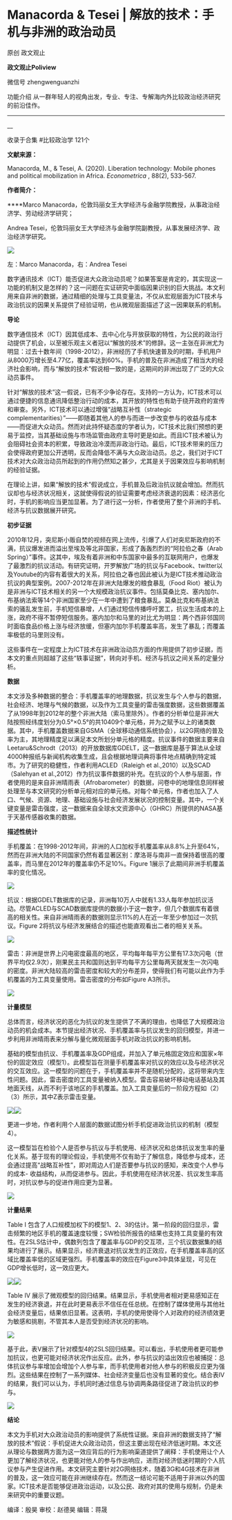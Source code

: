 

#  Manacorda & Tesei | 解放的技术：手机与非洲的政治动员

原创 政文观止 

**政文观止Poliview** 

微信号 zhengwenguanzhi

功能介绍 从一群年轻人的视角出发，专业、专注、专解海内外比较政治经济研究的前沿佳作。

____

__

收录于合集 #比较政治学 121个

**文献来源：**

Manacorda, M., & Tesei, A. (2020). Liberation technology: Mobile phones and
political mobilization in Africa. _Econometrica_ , 88(2), 533-567.

  

 **作者简介：**

 ****Marco Manacorda，伦敦玛丽女王大学经济与金融学院教授，从事政治经济学、劳动经济学研究；

Andrea Tesei，伦敦玛丽女王大学经济与金融学院副教授，从事发展经济学、政治经济学研究。

![](images/94/2.png)

左：Marco Manacorda，右：Andrea Tesei

数字通讯技术（ICT）能否促进大众政治动员呢？如果答案是肯定的，其实现这一功能的机制又是怎样的？这一问题在实证研究中面临因果识别的巨大挑战。本文利用来自非洲的数据，通过精细的处理与工具变量法，不仅从宏观层面为ICT技术与政治抗议的因果关系提供了经验证明，也从微观层面描述了这一因果联系的机制。

  

 **导论**

数字通信技术（ICT）因其低成本、去中心化与开放获取的特性，为公民的政治行动提供了机会，以至被乐观主义者冠以“解放的技术”的修辞。这一主张在非洲尤为明显：过去十数年间（1998-2012），非洲经历了手机快速普及的时期，手机用户从8000万增长至4.77亿，覆盖率达到60%。手机的普及在非洲造成了相当大的经济社会影响，而与“解放的技术”假说相一致的是，这期间的非洲出现了广泛的大众动员事件。

  

针对“解放的技术”这一假说，已有不少争论存在。支持的一方认为，ICT技术可以通过便捷的信息通讯降低整治行动的成本，其开放的特性也有助于绕开政府的宣传和审查。另外，ICT技术可以通过增强“战略互补性（strategic
complementarities）”——即随着其他人的参与而进一步改变参与的收益与成本——而促进大众动员。然而对此持怀疑态度的学者认为，ICT技术比我们预想的更易于监控，当其基础设施与市场监管由政府主导时更是如此。而且ICT技术被认为会阻碍社会资本的积累，导致政治冷漠而非政治行动。最后，ICT技术带来的压力会使得政府更加公开透明，反而会降低不满与大众政治动员。总之，我们对于ICT技术对大众政治动员所起到的作用仍然知之甚少，尤其是关于因果效应与影响机制的经验证据。

  

在理论上讲，如果“解放的技术”假说成立，手机普及后政治抗议就会增加。然而抗议却也与经济状况相关，这就使得假说的验证需要考虑经济衰退的因素：经济恶化时，手机的影响应当更加显著。为了进行这一分析，作者使用了整个非洲的手机、经济与抗议数据展开研究。

  

 **初步证据**

2010年12月，突尼斯小贩自焚的视频在网上流传，引爆了人们对突尼斯政府的不满，抗议爆发进而溢出至埃及等北非国家，形成了轰轰烈烈的“阿拉伯之春（Arab
Spring）”事件。这其中，埃及有着非洲和中东国家中最多的互联网用户，也爆发了最激烈的抗议活动。有研究证明，开罗解放广场的抗议与Facebook、twitter以及Youtube的内容有着很大的关系，阿拉伯之春也因此被认为是ICT技术推动政治抗议的典型案例。2007-2012年在非洲大陆爆发的粮食暴乱（Food
Riot）被认为是非洲与ICT技术相关的另一个大规模政治抗议事件。包括莫桑比克、塞内加尔、布基纳法索等14个非洲国家至少在一年中遭到了粮食暴乱。莫桑比克和布基纳法索的骚乱发生前，手机短信暴增，人们通过短信传播呼吁罢工，抗议生活成本的上涨，政府不得不暂停短信服务。塞内加尔和马里的对比尤为明显：两个西非邻国同时面临食品价格上涨与经济放缓，但塞内加尔手机覆盖率高，发生了暴乱；而覆盖率极低的马里则没有。

  

这些事件在一定程度上为ICT技术在非洲政治动员方面的作用提供了初步证据，而本文的重点则超越了这些“轶事证据”，转向对手机、经济与抗议之间关系的定量分析。

  

 **数据**

本文涉及多种数据的整合：手机覆盖率的地理数据，抗议发生与个人参与的数据，社会经济、地理与气候的数据，以及作为工具变量的雷击强度数据，这些数据覆盖了从1998年到2012年的整个非洲大陆（索马里除外）。作者的分析单位是非洲大陆按照经纬度划分为0.5°×0.5°的共10409个单元格，并为之赋予以上的诸类数据。其中，手机覆盖数据来自GSMA（全球移动通信系统协会），以2G网络的普及率为主，其地理精度足以满足本文所划分单元格的精度。抗议事件的数据主要来自Leetaru&Schrodt（2013）的开放数据库GDELT，这一数据库是基于算法从全球4000种报纸与新闻机构收集生成，且会根据地理词典将事件地点精确到特定城市。为了研究的稳健性，作者利用ACLED（Raleigh
et al.,2010）以及SCAD（Salehyan et
al.,2012）作为抗议事件数据的补充。在抗议的个人参与层面，作者使用的是来自非洲晴雨表（Afrobarometer）的数据，问卷中的地理信息同样被处理至与本文研究的分析单元相对应的单元格。对每个单元格，作者也加入了人口、气候、资源、地理、基础设施与社会经济发展状况的控制变量。其中，一个关键变量是雷击强度，这一数据来自全球水文资源中心（GHRC）所提供的NASA基于天基传感器收集的数据。

  

 **描述性统计**

手机覆盖：在1998-2012年间，非洲的人口加权手机覆盖率从8.8%上升至64%，然而在非洲大陆的不同国家仍然有着显著区别：摩洛哥与南非一直保持着很高的覆盖率，而马里在2012年的覆盖率仍不足10%。Figure
1展示了此期间非洲手机覆盖率的变化情况。

![](images/94/3.png)

抗议：根据GDELT数据库的记录，非洲每10万人中就有1.33人每年参加抗议活动。尽管ACLED与SCAD数据库提供的数据小于这一数字，但几个数据库有着很高的相关性。来自非洲晴雨表的数据则显示11%的人在近一年至少参加过一次抗议。Figure
2将抗议与经济发展结合的描述也能直观看出二者的相关关系。

![](images/94/4.png)

雷击：非洲是世界上闪电密度最高的地区，平均每年每平方公里有17.3次闪电（世界平均仅2.9次），刚果民主共和国则达到平均每平方公里每两天就发生一次闪电的密度。非洲大陆较高的雷击密度和较大的分布差异，使得我们有可能以此作为手机覆盖的为工具变量使用。雷击密度的分布如Figure
A3所示。

![](images/94/5.png)

  

 **计量模型**

总体而言，经济状况的恶化为抗议的发生提供了不满的理由，也降低了大规模政治动员的机会成本。本节提出经济状况、手机覆盖率与抗议发生的回归模型，并进一步利用非洲晴雨表来分解与量化微观层面手机对政治抗议的影响机制。

  

基础的模型由抗议、手机覆盖率及GDP组成，并加入了单元格固定效应和国家×年份的固定效应（模型1）。此模型旨在测量手机覆盖率对抗议的效应以及与经济状况的交互效应。这一模型的问题在于，手机覆盖率并不是随机分配的，这将带来内生性问题。因此，雷击密度的工具变量被纳入模型。雷击容易破坏移动电话基站及其地面天线，从而不利于该地区的手机覆盖。加入工具变量后的一阶段方程如（2）（3）所示，其中Z表示雷击变量。

![](images/94/6.png)![](images/94/7.png)

更进一步地，作者利用个人层面的数据试图分析手机促进政治抗议的机制（模型4）。

  

这一模型旨在检验个人是否参与抗议与手机使用、经济状况和总体抗议发生率的量化关系。基于现有的理论假设，手机使用不仅有助于了解信息，降低参与成本，还会通过提高“战略互补性”，即对周边人们是否要参与抗议的感知，来改变个人参与的成本-
收益结构，从而促进参与。因此，手机使用在经济状况差、抗议发生率高时，对抗议参与的促进作用应更为显著。

![](images/94/8.png)

  

 **计量结果**

Table I
包含了人口规模加权下的模型1、2、3的估计。第一阶段的回归显示，雷击频繁的地区手机的覆盖速度较慢；SW检验所报告的结果也支持工具变量的有效性。在2SLS估计中，偶数列包含了覆盖率与GDP的交互项，三个抗议数据集的结果均进行了展示。结果显示，经济衰退对抗议发生的正效应，在手机覆盖率高的区域比覆盖率低的区域更强烈。手机覆盖率的效应在Figure3中具体呈现，可见在GDP增长低时，这一效应更大。

![](images/94/9.png)![](images/94/10.png)

Table IV
展示了微观模型的回归结果。结果显示，手机使用者相对更易感知正在发生的经济衰退，并在此时更易表示不信任在任总统。在控制了媒体使用与其他社会经济变量后，结果依旧显著。这表明，手机的使用使得个人对政府的经济绩效更为敏感和挑剔，不管其本人是否受到经济状况的影响。

![](images/94/11.png)

基于此，表V展示了针对模型4的2SLS回归结果。可以看出，手机使用者更可能参加抗议，也更可能对经济状况作出反应。此外，参与抗议的溢出效应也被捕捉：总体抗议参与率增加会增加个人参与率，而手机使用者对他人参与的积极反应更为强烈。这些结果在控制了一系列媒体、社会经济变量后也没有显著的变化。结合表IV的结果，我们可以认为，手机同时通过信息与协调两条路径促进了政治抗议的参与。

![](images/94/12.png)

  

 **结论**

本文为手机对大众政治动员的影响提供了系统性证据。来自非洲的数据支持了“解放的技术”假说：手机促进大众政治动员，但这主要出现在经济低迷时期。本文还从理论与数据两方面为这一效应背后的行为影响渠道提供了阐释：手机使用让个人更加了解经济状况，也更能对他人的参与作出响应，进而对经济低迷时期的个人抗议参与产生促进作用。本文研究主要针对2G网络技术，随着3G和4G技术在非洲的普及，这一效应可能在非洲继续存在。然而这一结论可能不适用于非洲以外的国家。ICT技术是否能够促进政治运动，以及公民、政府对其的使用与规制，仍是未来研究中的重要议题。

编译：殷昊 审校：赵德昊 编辑：蒋晟

  

  

